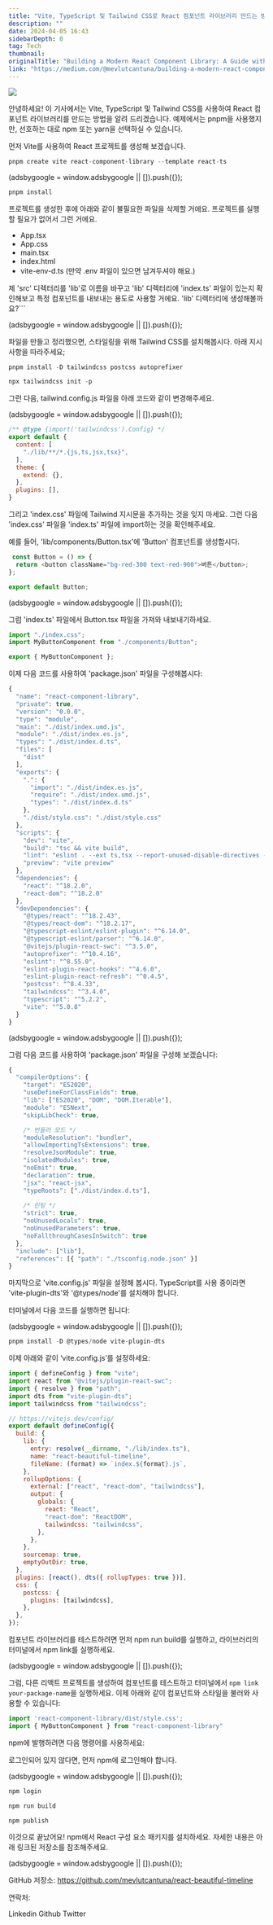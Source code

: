 ```yaml
---
title: "Vite, TypeScript 및 Tailwind CSS로 React 컴포넌트 라이브러리 만드는 방법"
description: ""
date: 2024-04-05 16:43
sidebarDepth: 0
tag: Tech
thumbnail: 
originalTitle: "Building a Modern React Component Library: A Guide with Vite, TypeScript, and Tailwind CSS"
link: "https://medium.com/@mevlutcantuna/building-a-modern-react-component-library-a-guide-with-vite-typescript-and-tailwind-css-862558516b8d"
---
```



<img src="./img/BuildingaModernReactComponentLibraryAGuidewithViteTypeScriptandTailwindCSS_0.png" />

안녕하세요! 이 기사에서는 Vite, TypeScript 및 Tailwind CSS를 사용하여 React 컴포넌트 라이브러리를 만드는 방법을 알려 드리겠습니다. 예제에서는 pnpm을 사용했지만, 선호하는 대로 npm 또는 yarn을 선택하실 수 있습니다.

먼저 Vite를 사용하여 React 프로젝트를 생성해 보겠습니다.

```js
pnpm create vite react-component-library --template react-ts
```

<!-- ui-log 수평형 -->
<ins class="adsbygoogle"
  style="display:block"
  data-ad-client="ca-pub-4877378276818686"
  data-ad-slot="9743150776"
  data-ad-format="auto"
  data-full-width-responsive="true"></ins>
<component is="script">
(adsbygoogle = window.adsbygoogle || []).push({});
</component>

```js
pnpm install
```

프로젝트를 생성한 후에 아래와 같이 불필요한 파일을 삭제할 거에요. 프로젝트를 실행할 필요가 없어서 그런 거에요.

- App.tsx
- App.css
- main.tsx
- index.html
- vite-env-d.ts (만약 .env 파일이 있으면 남겨두셔야 해요.)

제 'src' 디렉터리를 'lib'로 이름을 바꾸고 'lib' 디렉터리에 'index.ts' 파일이 있는지 확인해보고 특정 컴포넌트를 내보내는 용도로 사용할 거에요. 'lib' 디렉터리에 생성해볼까요?```

<!-- ui-log 수평형 -->
<ins class="adsbygoogle"
  style="display:block"
  data-ad-client="ca-pub-4877378276818686"
  data-ad-slot="9743150776"
  data-ad-format="auto"
  data-full-width-responsive="true"></ins>
<component is="script">
(adsbygoogle = window.adsbygoogle || []).push({});
</component>

파일을 만들고 정리했으면, 스타일링을 위해 Tailwind CSS를 설치해봅시다. 아래 지시사항을 따라주세요;

```js
pnpm install -D tailwindcss postcss autoprefixer
```

```js
npx tailwindcss init -p
```

그런 다음, tailwind.config.js 파일을 아래 코드와 같이 변경해주세요.

<!-- ui-log 수평형 -->
<ins class="adsbygoogle"
  style="display:block"
  data-ad-client="ca-pub-4877378276818686"
  data-ad-slot="9743150776"
  data-ad-format="auto"
  data-full-width-responsive="true"></ins>
<component is="script">
(adsbygoogle = window.adsbygoogle || []).push({});
</component>

```js
/** @type {import('tailwindcss').Config} */
export default {
  content: [
    "./lib/**/*.{js,ts,jsx,tsx}",
  ],
  theme: {
    extend: {},
  },
  plugins: [],
}
```

그리고 'index.css' 파일에 Tailwind 지시문을 추가하는 것을 잊지 마세요. 그런 다음 'index.css' 파일을 'index.ts' 파일에 import하는 것을 확인해주세요.

예를 들어, 'lib/components/Button.tsx'에 'Button' 컴포넌트를 생성합시다.

```js
 const Button = () => {
  return <button className="bg-red-300 text-red-900">버튼</button>;
};

export default Button;
```

<!-- ui-log 수평형 -->
<ins class="adsbygoogle"
  style="display:block"
  data-ad-client="ca-pub-4877378276818686"
  data-ad-slot="9743150776"
  data-ad-format="auto"
  data-full-width-responsive="true"></ins>
<component is="script">
(adsbygoogle = window.adsbygoogle || []).push({});
</component>

그럼 'index.ts' 파일에서 Button.tsx 파일을 가져와 내보내기하세요.

```js
import "./index.css";
import MyButtonComponent from "./components/Button";

export { MyButtonComponent };
```

이제 다음 코드를 사용하여 'package.json' 파일을 구성해봅시다:

```js
{
  "name": "react-component-library",
  "private": true,
  "version": "0.0.0",
  "type": "module",
  "main": "./dist/index.umd.js",
  "module": "./dist/index.es.js",
  "types": "./dist/index.d.ts",
  "files": [
    "dist"
  ],
  "exports": {
    ".": {
      "import": "./dist/index.es.js",
      "require": "./dist/index.umd.js",
      "types": "./dist/index.d.ts"
    },
    "./dist/style.css": "./dist/style.css"
  },
  "scripts": {
    "dev": "vite",
    "build": "tsc && vite build",
    "lint": "eslint . --ext ts,tsx --report-unused-disable-directives --max-warnings 0",
    "preview": "vite preview"
  },
  "dependencies": {
    "react": "^18.2.0",
    "react-dom": "^18.2.0"
  },
  "devDependencies": {
    "@types/react": "^18.2.43",
    "@types/react-dom": "^18.2.17",
    "@typescript-eslint/eslint-plugin": "^6.14.0",
    "@typescript-eslint/parser": "^6.14.0",
    "@vitejs/plugin-react-swc": "^3.5.0",
    "autoprefixer": "^10.4.16",
    "eslint": "^8.55.0",
    "eslint-plugin-react-hooks": "^4.6.0",
    "eslint-plugin-react-refresh": "^0.4.5",
    "postcss": "^8.4.33",
    "tailwindcss": "^3.4.0",
    "typescript": "^5.2.2",
    "vite": "^5.0.8"
  }
}
```

<!-- ui-log 수평형 -->
<ins class="adsbygoogle"
  style="display:block"
  data-ad-client="ca-pub-4877378276818686"
  data-ad-slot="9743150776"
  data-ad-format="auto"
  data-full-width-responsive="true"></ins>
<component is="script">
(adsbygoogle = window.adsbygoogle || []).push({});
</component>

그럼 다음 코드를 사용하여 'package.json' 파일을 구성해 보겠습니다:

```js
{
  "compilerOptions": {
    "target": "ES2020",
    "useDefineForClassFields": true,
    "lib": ["ES2020", "DOM", "DOM.Iterable"],
    "module": "ESNext",
    "skipLibCheck": true,

    /* 번들러 모드 */
    "moduleResolution": "bundler",
    "allowImportingTsExtensions": true,
    "resolveJsonModule": true,
    "isolatedModules": true,
    "noEmit": true,
    "declaration": true,
    "jsx": "react-jsx",
    "typeRoots": ["./dist/index.d.ts"],
    
    /* 린팅 */
    "strict": true,
    "noUnusedLocals": true,
    "noUnusedParameters": true,
    "noFallthroughCasesInSwitch": true
  },
  "include": ["lib"],
  "references": [{ "path": "./tsconfig.node.json" }]
} 
```

마지막으로 'vite.config.js' 파일을 설정해 봅시다. TypeScript를 사용 중이라면 'vite-plugin-dts'와 '@types/node'를 설치해야 합니다.

터미널에서 다음 코드를 실행하면 됩니다:

<!-- ui-log 수평형 -->
<ins class="adsbygoogle"
  style="display:block"
  data-ad-client="ca-pub-4877378276818686"
  data-ad-slot="9743150776"
  data-ad-format="auto"
  data-full-width-responsive="true"></ins>
<component is="script">
(adsbygoogle = window.adsbygoogle || []).push({});
</component>

```js
pnpm install -D @types/node vite-plugin-dts
```

이제 아래와 같이 ‘vite.config.js’를 설정하세요:

```js
import { defineConfig } from "vite";
import react from "@vitejs/plugin-react-swc";
import { resolve } from "path";
import dts from "vite-plugin-dts";
import tailwindcss from "tailwindcss";

// https://vitejs.dev/config/
export default defineConfig({
  build: {
    lib: {
      entry: resolve(__dirname, "./lib/index.ts"),
      name: "react-beautiful-timeline",
      fileName: (format) => `index.${format}.js`,
    },
    rollupOptions: {
      external: ["react", "react-dom", "tailwindcss"],
      output: {
        globals: {
          react: "React",
          "react-dom": "ReactDOM",
          tailwindcss: "tailwindcss",
        },
      },
    },
    sourcemap: true,
    emptyOutDir: true,
  },
  plugins: [react(), dts({ rollupTypes: true })],
  css: {
    postcss: {
      plugins: [tailwindcss],
    },
  },
});
```

컴포넌트 라이브러리를 테스트하려면 먼저 npm run build를 실행하고, 라이브러리의 터미널에서 npm link를 실행하세요.

<!-- ui-log 수평형 -->
<ins class="adsbygoogle"
  style="display:block"
  data-ad-client="ca-pub-4877378276818686"
  data-ad-slot="9743150776"
  data-ad-format="auto"
  data-full-width-responsive="true"></ins>
<component is="script">
(adsbygoogle = window.adsbygoogle || []).push({});
</component>

그럼, 다른 리액트 프로젝트를 생성하여 컴포넌트를 테스트하고 터미널에서 `npm link your-package-name`을 실행하세요. 이제 아래와 같이 컴포넌트와 스타일을 불러와 사용할 수 있습니다:

```js
import 'react-component-library/dist/style.css';
import { MyButtonComponent } from "react-component-library"
```

npm에 발행하려면 다음 명령어를 사용하세요:

로그인되어 있지 않다면, 먼저 npm에 로그인해야 합니다.

<!-- ui-log 수평형 -->
<ins class="adsbygoogle"
  style="display:block"
  data-ad-client="ca-pub-4877378276818686"
  data-ad-slot="9743150776"
  data-ad-format="auto"
  data-full-width-responsive="true"></ins>
<component is="script">
(adsbygoogle = window.adsbygoogle || []).push({});
</component>

```js
npm login
```

```js
npm run build
```

```js
npm publish
```

이것으로 끝났어요! npm에서 React 구성 요소 패키지를 설치하세요. 자세한 내용은 아래 링크된 저장소를 참조해주세요.

<!-- ui-log 수평형 -->
<ins class="adsbygoogle"
  style="display:block"
  data-ad-client="ca-pub-4877378276818686"
  data-ad-slot="9743150776"
  data-ad-format="auto"
  data-full-width-responsive="true"></ins>
<component is="script">
(adsbygoogle = window.adsbygoogle || []).push({});
</component>

GitHub 저장소: https://github.com/mevlutcantuna/react-beautiful-timeline

연락처:

Linkedin Github Twitter
